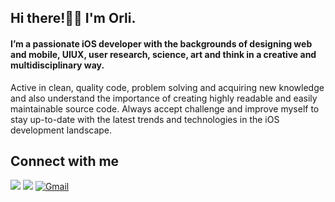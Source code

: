 ## Hi there!👋🏻  I'm Orli.
#### I’m a passionate iOS developer with the backgrounds of designing web and mobile, UIUX, user research, science, art and think in a creative and multidisciplinary way. 
Active in clean, quality code, problem solving and acquiring new knowledge and also understand the importance of creating highly readable and easily maintainable source code. Always accept challenge and improve myself to stay up-to-date with the latest trends and technologies in the iOS development landscape.

## Connect with me
[<img src="https://img.shields.io/badge/LinkedIn-%230077B5.svg?&style=flat&logo=linkedin&logoColor=white" />](https://www.linkedin.com/in/orlihuangmobileengineer/) [<img src="https://img.shields.io/badge/Medium-black?style=flat&logo=medium&logoColor=white" />](https://www.linkedin.com/in/orlihuangmobileengineer/) [![Gmail](https://img.shields.io/badge/%20-Send%20Mail-black?color=F06B66&logo=gmail&logoColor=ffffff)](mailto:kelly912718@gmail.com?)


<!--
**cleopatra1314/cleopatra1314** is a ✨ _special_ ✨ repository because its `README.md` (this file) appears on your GitHub profile.

Here are some ideas to get you started:

- 🔭 I’m currently working on ...
- 🌱 I’m currently learning ...
- 👯 I’m looking to collaborate on ...
- 🤔 I’m looking for help with ...
- 💬 Ask me about ...
- 📫 How to reach me: ...
- 😄 Pronouns: ...
- ⚡ Fun fact: ...
-->
